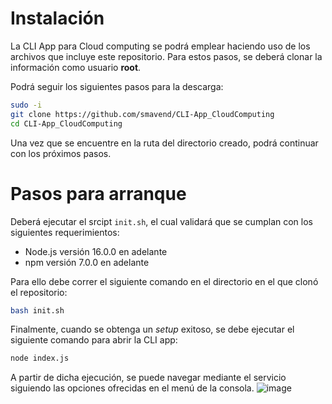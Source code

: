 # Instalación

La CLI App para Cloud computing se podrá emplear haciendo uso de los archivos que incluye este repositorio. Para estos pasos, se deberá clonar la información como usuario **root**.

Podrá seguir los siguientes pasos para la descarga:

```bash {"id":"01HWB4H0QJW56YEFS5WA2VDN5V"}
sudo -i
git clone https://github.com/smavend/CLI-App_CloudComputing
cd CLI-App_CloudComputing
```

Una vez que se encuentre en la ruta del directorio creado, podrá continuar con los próximos pasos.

# Pasos para arranque

Deberá ejecutar el srcipt `init.sh`, el cual validará que se cumplan con los siguientes requerimientos:

- Node.js versión 16.0.0 en adelante
- npm versión 7.0.0 en adelante

Para ello debe correr el siguiente comando en el directorio en el que clonó el repositorio:

```bash {"id":"01HWB4H0QJW56YEFS5WD3HDZ16"}
bash init.sh
```

Finalmente, cuando se obtenga un _setup_ exitoso, se debe ejecutar el siguiente comando para abrir la CLI app:

```bash {"id":"01HWB4H0QJW56YEFS5WE4GSP7X"}
node index.js
```
A partir de dicha ejecución, se puede navegar mediante el servicio siguiendo las opciones ofrecidas en el menú de la consola.
![image](https://github.com/smavend/CLI-App_CloudComputing/assets/105998272/8e6cd7bd-fae8-4f17-99a5-75022f2a42ac)
